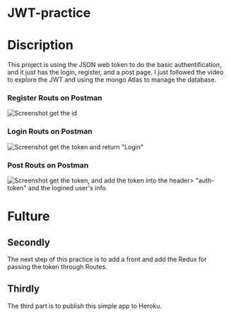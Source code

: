 # JWT-practice
# Discription 
This project is using the JSON web token to do the basic authentification, and it just has the login, register, and a post page.  I just followed the video to explore the JWT and using the mongo Atlas to manage the database. 

### Register Routs on Postman

![Screenshot](/screenshot/register.png)
get the id

### Login Routs on Postman

![Screenshot](/screenshot/login.png)
get the token and return "Login"
### Post Routs on Postman

![Screenshot](/screenshot/post.png)
get the token, and add the token into the header> "auth-token"
and the logined user's info
# Fulture

## Secondly
The next step of this practice is to add a front and add the Redux for passing the token through Routes.

## Thirdly
The third part is to publish this simple app to Heroku.  
